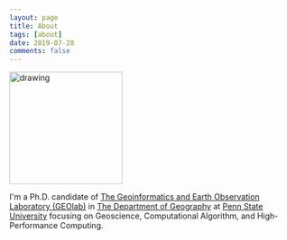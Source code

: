 ```yaml
---
layout: page
title: About
tags: [about]
date: 2019-07-28
comments: false
---
```


<img src="https://static.fsf.org/nosvn/associate/crm/3092197.png" alt="drawing" width="200"/>

I'm a Ph.D. candidate of [The Geoinformatics and Earth Observation Laboratory (GEOlab)](http://geoinf.psu.edu/) in [The Department of Geography](https://www.geog.psu.edu/) at [Penn State University](http://www.psu.edu/) focusing on Geoscience, Computational Algorithm, and High-Performance Computing.

